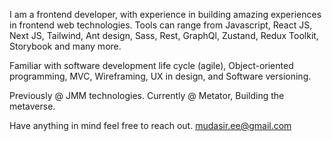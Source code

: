I am a frontend developer, with experience in building amazing experiences in frontend web technologies. Tools can range from Javascript, React JS, Next JS, Tailwind, Ant design, Sass, Rest, GraphQl, Zustand, Redux Toolkit, Storybook and many more.

Familiar with software development life cycle (agile), Object-oriented programming, MVC, Wireframing, UX in design, and Software versioning.

Previously @ JMM technologies. Currently @ Metator, Building the metaverse.

Have anything in mind feel free to reach out. [mudasir.ee@gmail.com](mailto:mudasir.ee@gmail.com)
